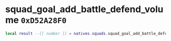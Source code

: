 # squad_goal_add_battle_defend_volume `0xD52A28F0`

```lua
local result --[[ number ]] = natives.squads.squad_goal_add_battle_defend_volume(_unk0 --[[ number ]], _unk1 --[[ number ]], _unk2 --[[ number ]], _unk3 --[[ number ]])
```